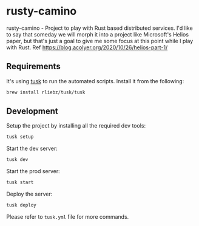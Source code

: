 # rusty-camino

rusty-camino - Project to play with Rust based distributed services.  I'd like to say that someday we will morph it into a project like Microsoft's Helios paper, but that's just a goal to give me some focus at this point while I play with Rust.  Ref https://blog.acolyer.org/2020/10/26/helios-part-1/

## Requirements

It's using [tusk](https://github.com/rliebz/tusk) to run the automated scripts. Install it from the following:

```sh
brew install rliebz/tusk/tusk
```

## Development

Setup the project by installing all the required dev tools:

```sh
tusk setup
```

Start the dev server:

```sh
tusk dev
```

Start the prod server:

```sh
tusk start
```

Deploy the server:

```sh
tusk deploy
```

Please refer to `tusk.yml` file for more commands.

